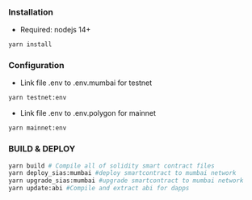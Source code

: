 ### Installation
- Required: nodejs 14+

```bash
yarn install
```

### Configuration
- Link file .env to .env.mumbai for testnet

```bash
yarn testnet:env
```

- Link file .env to .env.polygon for mainnet
```bash
yarn mainnet:env
```


### BUILD & DEPLOY

```bash
yarn build # Compile all of solidity smart contract files
yarn deploy_sias:mumbai #deploy smartcontract to mumbai network
yarn upgrade_sias:mumbai #upgrade smartcontract to mumbai network
yarn update:abi #Compile and extract abi for dapps
```